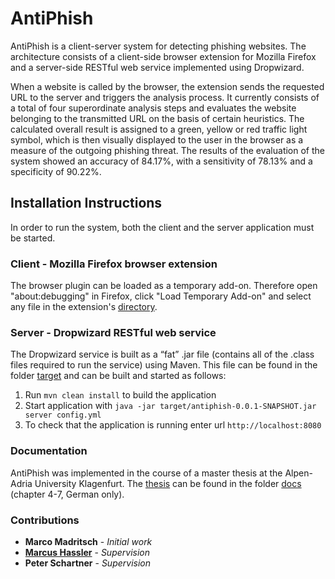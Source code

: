 # AntiPhish

AntiPhish is a client-server system for detecting phishing websites. The architecture consists of a client-side 
browser extension for Mozilla Firefox and a server-side RESTful web service implemented using Dropwizard.

When a website is called by the browser, the extension sends the requested URL to the server and triggers the 
analysis process. It currently consists of a total of four superordinate analysis steps and evaluates the website 
belonging to the transmitted URL on the basis of certain heuristics. The calculated overall result is assigned to 
a green, yellow or red traffic light symbol, which is then visually displayed to the user in the browser as a 
measure of the outgoing phishing threat. The results of the evaluation of the system showed an accuracy of 84.17%, 
with a sensitivity of 78.13% and a specificity of 90.22%.

## Installation Instructions

In order to run the system, both the client and the server application must be started.

### Client - Mozilla Firefox browser extension

The browser plugin can be loaded as a temporary add-on. Therefore open "about:debugging" in Firefox, click 
"Load Temporary Add-on" and select any file in the extension's [directory](client).

### Server - Dropwizard RESTful web service

The Dropwizard service is built as a “fat” .jar file (contains all of the .class files required to run the service) 
using Maven. This file can be found in the folder [target](server/target) and can be built and started as follows:

1. Run `mvn clean install` to build the application
1. Start application with `java -jar target/antiphish-0.0.1-SNAPSHOT.jar server config.yml`
1. To check that the application is running enter url `http://localhost:8080`

### Documentation

AntiPhish was implemented in the course of a master thesis at the Alpen-Adria University Klagenfurt. The [thesis](docs/2018-01-26_Masterarbeit_Madritsch.pdf) can 
be found in the folder [docs](docs) (chapter 4-7, German only).

### Contributions

* **Marco Madritsch** - *Initial work*
* **[Marcus Hassler](https://hassler.world/)** - *Supervision*
* **Peter Schartner** - *Supervision*
